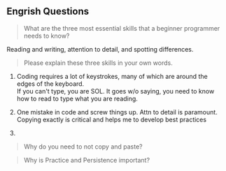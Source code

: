 ## Engrish Questions

>What are the three most essential skills that a beginner programmer needs to know?

Reading and writing, attention to detail, and spotting differences.


>Please explain these three skills in your own words.

1. Coding requires a lot of keystrokes, many of which are around the edges of the keyboard.  
If you can't type, you are SOL. It goes w/o saying, you need to know how to read to type what you are reading.

2. One mistake in code and screw things up. Attn to detail is paramount.
Copying exactly is critical and helps me to develop best practices

3. 

>Why do you need to not copy and paste?


>Why is Practice and Persistence important?

